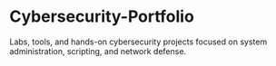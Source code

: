 # Cybersecurity-Portfolio
Labs, tools, and hands-on cybersecurity projects focused on system administration, scripting, and network defense.
